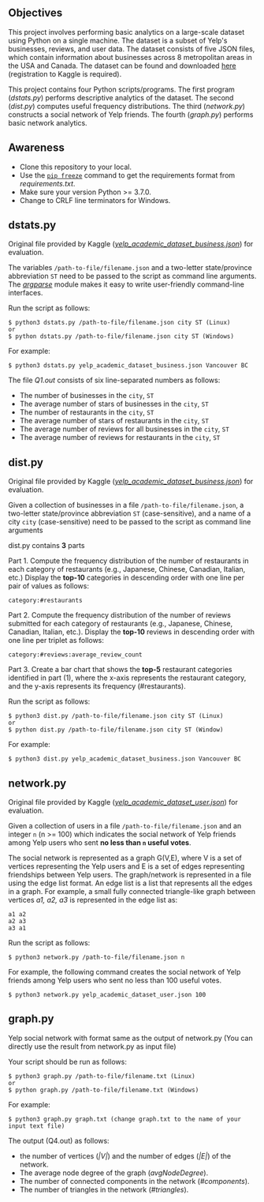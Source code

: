 ## Objectives

This project involves performing basic analytics on a large-scale dataset using Python on a single machine. The dataset is a subset of Yelp's businesses, reviews, and user data. The dataset consists of five JSON files, which contain information about businesses across 8 metropolitan areas in the USA and Canada.
The dataset can be found and downloaded [here](https://www.kaggle.com/yelp-dataset/yelp-dataset/version/3) (registration to Kaggle is required).

This project contains four Python scripts/programs. The first program (*dstats.py*) performs descriptive analytics of the dataset. The second (*dist.py*) computes useful frequency distributions. The third (*network.py*) constructs a social network of Yelp friends. The fourth (*graph.py*) performs basic network analytics.

## Awareness
* Clone this repository to your local. 
* Use the [`pip freeze`](https://pip.pypa.io/en/stable/cli/pip_freeze/) command to get the requirements format from *requirements.txt*.
* Make sure your version Python >= 3.7.0.
* Change to CRLF line terminators for Windows.

## dstats.py
Original file provided by Kaggle ([*yelp_academic_dataset_business.json*](https://www.kaggle.com/yelp-dataset/yelp-dataset/version/3?select=yelp_academic_dataset_business.json)) for evaluation.

The variables `/path-to-file/filename.json` and a two-letter state/province abbreviation `ST` need to be passed to the script as command line arguments. The [*argparse*](https://docs.python.org/3/library/argparse.html) module makes it easy to write user-friendly command-line interfaces.

Run the script as follows:
```
$ python3 dstats.py /path-to-file/filename.json city ST (Linux)
or
$ python dstats.py /path-to-file/filename.json city ST (Windows)
```
For example:
```
$ python3 dstats.py yelp_academic_dataset_business.json Vancouver BC
```
The file *Q1.out* consists of six line-separated numbers as follows:
* The number of businesses in the `city`, `ST`
* The average number of stars of businesses in the `city`, `ST`
* The number of restaurants in the `city`, `ST`
* The average number of stars of restaurants in the `city`, `ST`
* The average number of reviews for all businesses in the `city`, `ST`
* The average number of reviews for restaurants in the `city`, `ST`
 
## dist.py
Original file provided by Kaggle ([*yelp_academic_dataset_business.json*](https://www.kaggle.com/yelp-dataset/yelp-dataset/version/3?select=yelp_academic_dataset_business.json)) for evaluation.

Given a collection of businesses in a file `/path-to-file/filename.json`, a two-letter state/province abbreviation `ST` (case-sensitive), and a name of a city `city` (case-sensitive) need to be passed to the script as command line arguments

dist.py contains **3** parts

Part 1. Compute the frequency distribution of the number of restaurants in each category of restaurants (e.g., Japanese, Chinese, Canadian, Italian, etc.) Display the **top-10** categories in descending order with one line per pair of values as follows:

```
category:#restaurants
```
    
Part 2. Compute the frequency distribution of the number of reviews submitted for each category of restaurants (e.g., Japanese, Chinese, Canadian, Italian, etc.). Display the **top-10** reviews in descending order with one line per triplet as follows:

```
category:#reviews:average_review_count
```

Part 3. Create a bar chart that shows the **top-5** restaurant categories identified in part (1), where the x-axis represents the restaurant category, and the y-axis represents its frequency (#restaurants).

Run the script as follows:

```
$ python3 dist.py /path-to-file/filename.json city ST (Linux)
or
$ python dist.py /path-to-file/filename.json city ST (Window)
```

For example:
```
$ python3 dist.py yelp_academic_dataset_business.json Vancouver BC
```

## network.py
Original file provided by Kaggle ([*yelp_academic_dataset_user.json*](https://www.kaggle.com/yelp-dataset/yelp-dataset/version/3?select=yelp_academic_dataset_user.json)) for evaluation.

Given a collection of users in a file `/path-to-file/filename.json` and an integer `n` (n >= 100) which indicates the social network of Yelp friends among Yelp users who sent **no less than `n` useful votes**.

The social network is represented as a graph G(V,E), where V is a set of vertices representing the Yelp users and E is a set of edges representing friendships between Yelp users. The graph/network is represented in a file using the edge list format. An edge list is a list that represents all the edges in a graph. For example, a small fully connected triangle-like graph between vertices *a1, a2, a3* is represented in the edge list as:
```
a1 a2
a2 a3
a3 a1
```

Run the script as follows:
```
$ python3 network.py /path-to-file/filename.json n
```
For example, the following command creates the social network of Yelp friends among Yelp users who sent no less than 100 useful votes.
```
$ python3 network.py yelp_academic_dataset_user.json 100
```

## graph.py
Yelp social network with format same as the output of network.py (You can directly use the result from network.py as input file)

Your script should be run as follows:
```
$ python3 graph.py /path-to-file/filename.txt (Linux)
or
$ python graph.py /path-to-file/filename.txt (Windows)
```
For example:
```
$ python3 graph.py graph.txt (change graph.txt to the name of your input text file)
```

The output (Q4.out) as follows:
* the number of vertices (*|V|*) and the number of edges (*|E|*) of the network.
* The average node degree of the graph (*avgNodeDegree*).
* The number of connected components in the network (*#components*).
* The number of triangles in the network (*#triangles*). 
